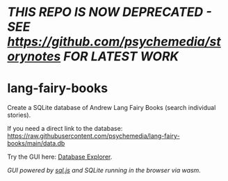 # ***THIS REPO IS NOW DEPRECATED - SEE https://github.com/psychemedia/storynotes FOR LATEST WORK***

# lang-fairy-books


Create a SQLite database of Andrew Lang Fairy Books (search individual stories).

If you need a direct link to the database: https://raw.githubusercontent.com/psychemedia/lang-fairy-books/main/data.db

Try the GUI here: [Database Explorer](./site/gui.html).

*GUI powered by [sql.js](https://github.com/sql-js/sql.js) and SQLite running in the browser via wasm.*
